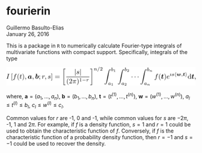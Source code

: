 # fourierin
Guillermo Basulto-Elias  
January 26, 2016  

This is a package in `R` to numerically calculate Fourier-type integrals of multivariate functions with compact support. Specifically, integrals of the type

<!--
$$
I \left[f(t), \boldsymbol{a}, \boldsymbol{b};r, s \right]
  = \left[ \frac{|s|}{(2\pi)^{1 - r}}\right]^{n/2}
  \int_{a_1}^{b_1}\int_{a_2}^{b_2}\cdots\int_{a_n}^{b_n}
  f(\boldsymbol{t})e^{\imath s 
  \langle \boldsymbol{w}, \boldsymbol{t}\rangle} \text{d}\boldsymbol{t},
$$
-->

![Caption for the picture.](eq01_main_eq.png)


where,
$\boldsymbol{a} = (a_1, \ldots, a_n)$, 
$\boldsymbol{b} = (b_1, \ldots, b_n)$, 
$\boldsymbol{t} = (t^{(1)}, \ldots, t^{(n)})$, 
$\boldsymbol{w} = (w^{(1)}, \ldots, w^{(n)})$, 
$a_l \leq t^{(l)} \leq b_l$,
$c_l \leq w^{(l)} \leq c_l$.

Common values for $r$ are -1, 0 and -1, while common values for $s$ are $-2\pi$, -1, 1 and $2\pi$. For example, if $f$ is a density function, $s = 1$ and $r = 1$ could be used to obtain the characteristic function of $f$. Conversely, if $f$ is the characteristic function of a probability density function, then $r = -1$ and $s = -1$ could be used to recover the density.


